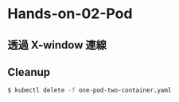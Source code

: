 # Hands-on-02-Pod

## 透過 X-window 連線

## Cleanup

```sh
$ kubectl delete -f one-pod-two-container.yaml
```